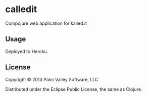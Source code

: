 # calledit

Compojure web application for kalled.it

## Usage

Deployed to Heroku.

## License

Copyright © 2013 Palm Valley Software, LLC

Distributed under the Eclipse Public License, the same as Clojure.
